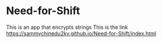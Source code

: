 # Need-for-Shift
This is an app that encrypts strings
This is the link https://sammychinedu2ky.github.io/Need-for-Shift/index.html
